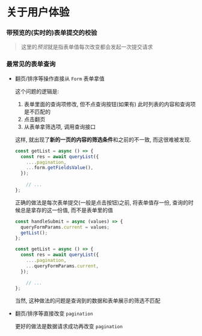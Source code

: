 # 关于用户体验

### 带预览的(实时的)表单提交的校验

> 这里的*预览*就是指表单值每次改变都会发起一次提交请求
> 

### 最常见的表单查询

- 翻页/排序等操作直接从 `Form` 表单拿值
    
    这个问题的逻辑是:
    
    1. 表单里面的查询项修改, 但不点查询按钮(如果有)
    此时列表的内容和查询项是不匹配的
    2. 点击翻页
    3. 从表单拿筛选项, 调用查询接口
    
    这样, 就出现了**新的一页的内容的筛选条件**和之前的不一致, 而这很难被发现.
    
    ```jsx
    const getList = async () => {
      const res = await queryList({
        ....pagination,
        ...form.getFieldsValue(),
      });
      
    	// ...
    };
    ```
    
    正确的做法是每次表单提交(一般是点击按钮)之前, 将表单值存一份, 查询的时候总是拿存的这一份值, 而不是表单里的值
    
    ```jsx
    const handleSubmit = async (values) => {
      queryFormParams.current = values;
      getList();
    };
    
    const getList = async () => {
      const res = await queryList({
        ....pagination,
        ...queryFormParams.current,
      });
      
    	// ...
    };
    ```
    
    当然, 这种做法的问题是查询到的数据和表单展示的筛选不匹配
    
- 翻页/排序等直接改变 `pagination`
    
    更好的做法是数据请求成功再改变 `pagination`